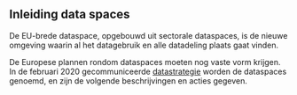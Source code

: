 ## Inleiding data spaces

De EU-brede dataspace, opgebouwd uit sectorale dataspaces, is de nieuwe omgeving waarin al het datagebruik en alle datadeling plaats gaat vinden.

De Europese plannen rondom dataspaces moeten nog vaste vorm krijgen. In de februari 2020 gecommuniceerde [datastrategie](https://geonovum.github.io/eu_regelingen_datastrategie/#europese-data-strategie) worden de dataspaces genoemd, en zijn de volgende beschrijvingen en acties gegeven.
